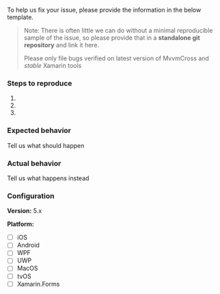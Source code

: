 To help us fix your issue, please provide the information in the below template. 

> Note: There is often little we can do without a minimal reproducible sample of the issue, so please provide that in a **standalone git repository** and link it here.
>
> Please only file bugs verified on latest version of MvvmCross and _stable_ Xamarin tools

### Steps to reproduce

1.

2.

3.


### Expected behavior
Tell us what should happen

### Actual behavior
Tell us what happens instead

### Configuration

**Version:** 5.x

**Platform:** 
- [ ] iOS
- [ ] Android
- [ ] WPF
- [ ] UWP
- [ ] MacOS
- [ ] tvOS
- [ ] Xamarin.Forms
